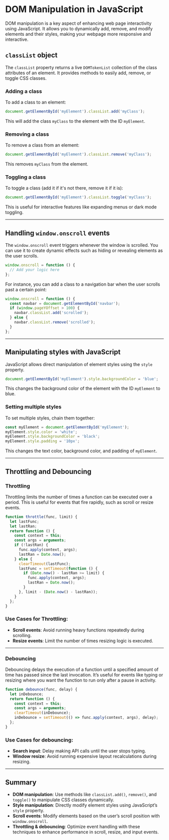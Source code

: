 # DOM Manipulation in JavaScript

DOM manipulation is a key aspect of enhancing web page interactivity using JavaScript. It allows you to dynamically add, remove, and modify elements and their styles, making your webpage more responsive and interactive.

## `classList` object

The `classList` property returns a live `DOMTokenList` collection of the class attributes of an element. It provides methods to easily add, remove, or toggle CSS classes.

### Adding a class

To add a class to an element:

```javascript
document.getElementById('myElement').classList.add('myClass');
```

This will add the class `myClass` to the element with the ID `myElement`.

### Removing a class

To remove a class from an element:

```javascript
document.getElementById('myElement').classList.remove('myClass');
```

This removes `myClass` from the element.

### Toggling a class

To toggle a class (add it if it's not there, remove it if it is):

```javascript
document.getElementById('myElement').classList.toggle('myClass');
```

This is useful for interactive features like expanding menus or dark mode toggling.

---

## Handling `window.onscroll` events

The `window.onscroll` event triggers whenever the window is scrolled. You can use it to create dynamic effects such as hiding or revealing elements as the user scrolls.

```javascript
window.onscroll = function () {
  // Add your logic here
};
```

For instance, you can add a class to a navigation bar when the user scrolls past a certain point:

```javascript
window.onscroll = function () {
  const navbar = document.getElementById('navbar');
  if (window.pageYOffset > 100) {
    navbar.classList.add('scrolled');
  } else {
    navbar.classList.remove('scrolled');
  }
};
```

---

## Manipulating styles with JavaScript

JavaScript allows direct manipulation of element styles using the `style` property.

```javascript
document.getElementById('myElement').style.backgroundColor = 'blue';
```

This changes the background color of the element with the ID `myElement` to blue.

### Setting multiple styles

To set multiple styles, chain them together:

```javascript
const myElement = document.getElementById('myElement');
myElement.style.color = 'white';
myElement.style.backgroundColor = 'black';
myElement.style.padding = '10px';
```

This changes the text color, background color, and padding of `myElement`.

---

## Throttling and Debouncing

### Throttling

Throttling limits the number of times a function can be executed over a period. This is useful for events that fire rapidly, such as scroll or resize events.

```javascript
function throttle(func, limit) {
  let lastFunc;
  let lastRan;
  return function () {
    const context = this;
    const args = arguments;
    if (!lastRan) {
      func.apply(context, args);
      lastRan = Date.now();
    } else {
      clearTimeout(lastFunc);
      lastFunc = setTimeout(function () {
        if (Date.now() - lastRan >= limit) {
          func.apply(context, args);
          lastRan = Date.now();
        }
      }, limit - (Date.now() - lastRan));
    }
  };
}
```

### Use Cases for Throttling:
- **Scroll events**: Avoid running heavy functions repeatedly during scrolling.
- **Resize events**: Limit the number of times resizing logic is executed.

---

### Debouncing

Debouncing delays the execution of a function until a specified amount of time has passed since the last invocation. It’s useful for events like typing or resizing where you want the function to run only after a pause in activity.

```javascript
function debounce(func, delay) {
  let inDebounce;
  return function () {
    const context = this;
    const args = arguments;
    clearTimeout(inDebounce);
    inDebounce = setTimeout(() => func.apply(context, args), delay);
  };
}
```

### Use Cases for debouncing:
- **Search input**: Delay making API calls until the user stops typing.
- **Window resize**: Avoid running expensive layout recalculations during resizing.

---

## Summary

- **DOM manipulation**: Use methods like `classList.add()`, `remove()`, and `toggle()` to manipulate CSS classes dynamically.
- **Style manipulation**: Directly modify element styles using JavaScript’s `style` property.
- **Scroll events**: Modify elements based on the user’s scroll position with `window.onscroll`.
- **Throttling & debouncing**: Optimize event handling with these techniques to enhance performance in scroll, resize, and input events.